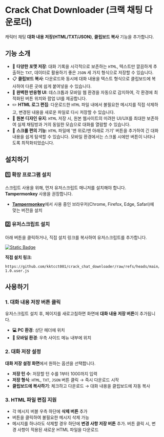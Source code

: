 # **Crack Chat Downloader (크랙 채팅 다운로더)**

캐릭터 채팅 **대화 내용 저장(HTML/TXT/JSON)**, **클립보드 복사** 기능을 추가합니다.

## 기능 소개

-   💾 **다양한 포맷 저장**: 대화 기록을 시각적으로 보존하는 `HTML`, 텍스트만 깔끔하게 추출하는 `TXT`, 데이터로 활용하기 좋은 `JSON` 세 가지 형식으로 저장할 수 있습니다.
-   📋 **클립보드 복사**: 다운로드와 동시에 대화 내용을 텍스트 형식으로 클립보드에 복사하여 다른 곳에 쉽게 붙여넣을 수 있습니다.
-   📱 **완벽한 반응형 UI**: 데스크톱과 모바일 웹 환경을 자동으로 감지하여, 각 환경에 최적화된 버튼 위치와 팝업 UI를 제공합니다.
-   ✏️ **HTML 로그 편집**: 다운로드한 `HTML` 파일 내에서 불필요한 메시지를 직접 삭제하고, 변경된 내용을 새로운 파일로 다시 저장할 수 있습니다.
-   🎨 **원본 디자인 유지**: `HTML` 저장 시, 원본 웹사이트의 미려한 UI/UX를 최대한 보존하여 실제 채팅방과 거의 동일한 모습으로 대화를 열람할 수 있습니다.
-   📜 **스크롤 편의 기능**: `HTML` 파일에 '맨 위로/맨 아래로 가기' 버튼을 추가하여 긴 대화 내용을 쉽게 탐색할 수 있습니다. 모바일 환경에서는 스크롤 시에만 버튼이 나타나도록 최적화되었습니다.

## 설치하기

### 1️⃣ 확장 프로그램 설치

스크립트 사용을 위해, 먼저 유저스크립트 매니저를 설치해야 합니다. **Tampermonkey** 사용을 권장합니다.

-   [**Tampermonkey**](https://www.tampermonkey.net/)에서 사용 중인 브라우저(Chrome, Firefox, Edge, Safari)에 맞는 버전을 설치

### 2️⃣ 유저스크립트 설치

아래 버튼을 클릭하거나, 직접 설치 링크를 복사하여 유저스크립트를 추가합니다.

[![Static Badge](https://img.shields.io/badge/%E2%9A%99%EF%B8%8FINSTALL-crack_chat_downloader-blue?style=for-the-badge)](https://github.com/kktcct001/crack_chat_downloader/raw/refs/heads/main/Crack_Chat_Downloader-1.0.user.js)

**직접 설치 링크**:
```
https://github.com/kktcct001/crack_chat_downloader/raw/refs/heads/main/Crack_Chat_Downloader-1.0.user.js
```

## 사용하기

### 1. 대화 내용 저장 버튼 클릭

유저스크립트 설치 후, 페이지를 새로고침하면 화면에 **대화 내용 저장 버튼**이 추가됩니다.

-   **💻 PC 환경**: 상단 헤더에 위치
-   **📱 모바일 환경**: 우측 사이드 메뉴 내부에 위치

### 2. 대화 저장 설정

**대화 저장 설정 화면**에서 원하는 옵션을 선택합니다.

-   **저장 턴 수**: 저장할 턴 수를 1부터 1000까지 입력
-   **저장 형식**: `HTML`, `TXT`, `JSON` 버튼 클릭 → 즉시 다운로드 시작
-   **클립보드에 복사하기**: 체크하고 다운로드 → 대화 내용을 클립보드에 자동 복사

### 3. HTML 파일 편집 지원

-   각 메시지 버블 우측 하단에 **삭제 버튼** 추가
-   버튼을 클릭하여 불필요한 메시지 삭제 가능
-   메시지를 하나라도 삭제할 경우 하단에 **변경 사항 저장 버튼** 추가. 버튼 클릭 시, 변경 사항이 적용된 새로운 HTML 파일을 다운로드
